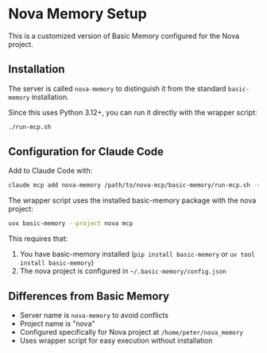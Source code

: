 # Nova Memory Setup

This is a customized version of Basic Memory configured for the Nova project.

## Installation

The server is called `nova-memory` to distinguish it from the standard `basic-memory` installation.

Since this uses Python 3.12+, you can run it directly with the wrapper script:

```bash
./run-mcp.sh
```

## Configuration for Claude Code

Add to Claude Code with:

```bash
claude mcp add nova-memory /path/to/nova-mcp/basic-memory/run-mcp.sh -s user
```

The wrapper script uses the installed basic-memory package with the nova project:
```bash
uvx basic-memory --project nova mcp
```

This requires that:
1. You have basic-memory installed (`pip install basic-memory` or `uv tool install basic-memory`)
2. The nova project is configured in `~/.basic-memory/config.json`

## Differences from Basic Memory

- Server name is `nova-memory` to avoid conflicts
- Project name is "nova" 
- Configured specifically for Nova project at `/home/peter/nova_memory`
- Uses wrapper script for easy execution without installation